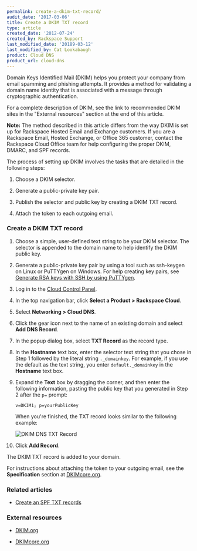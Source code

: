 ```yaml
---
permalink: create-a-dkim-txt-record/
audit_date: '2017-03-06'
title: Create a DKIM TXT record
type: article
created_date: '2012-07-24'
created_by: Rackspace Support
last_modified_date: '20189-03-12'
last_modified_by: Cat Lookabaugh
product: Cloud DNS
product_url: cloud-dns
---
```


Domain Keys Identified Mail (DKIM) helps you protect your company from
email spamming and phishing attempts. It provides a method for
validating a domain name identity that is associated with a message
through cryptographic authentication.

For a complete description of DKIM, see the link to recommended DKIM sites
in the "External resources" section at the end of this article.

**Note:** The method described in this article differs from the way DKIM is
set up for Rackspace Hosted Email and Exchange customers. If you are a
Rackspace Email, Hosted Exchange, or Office 365 customer, contact the
Rackspace Cloud Office team for help configuring the proper DKIM, DMARC, and
SPF records.

The process of setting up DKIM involves the tasks that are detailed
in the following steps:

1.  Choose a DKIM selector. 

2.  Generate a public-private key pair.

3.  Publish the selector and public key by creating a DKIM TXT record. 

4.  Attach the token to each outgoing email.


### Create a DKIM TXT record

1.  Choose a simple, user-defined text string to be your DKIM selector. The selector is appended 
    to the domain name to help identify the DKIM public key.
    
2.  Generate a public-private key pair by using a tool such as ssh-keygen on
    Linux or PuTTYgen on Windows. For help creating key pairs, see 
    [Generate RSA keys with SSH by using PuTTYgen](https://support.rackspace.com/how-to/generating-rsa-keys-with-ssh-puttygen).
    
3.  Log in to the [Cloud Control Panel](https://login.rackspace.com/).

4.  In the top navigation bar, click **Select a Product > Rackspace Cloud**.

5.  Select **Networking > Cloud DNS**.

6.  Click the gear icon next to the name of an existing domain and
    select **Add DNS Record**.

7.  In the popup dialog box, select **TXT Record** as the record type.

8.  In the **Hostname** text box, enter the selector text string that you chose in Step 1 followed 
    by the literal string `._domainkey`. For example, if you use the default as the text
    string, you enter `default._domainkey` in the **Hostname** text box.

9.  Expand the **Text** box by dragging the corner, and then enter the following information, 
    pasting the public key that you generated in Step 2 after the `p=` prompt:

        v=DKIM1; p=yourPublicKey

    When you're finished, the TXT record looks similar to the following
    example:

    <img src="{% asset_path cloud-dns/create-a-dkim-txt-record/Add%20DKIM%20DNS%20TXT%20Record.png %}" alt="DKIM DNS TXT Record" />

10.  Click **Add Record**.

The DKIM TXT record is added to your domain.

For instructions about attaching the token to your outgoing email, see the
**Specification** section at [DKIMcore.org](http://dkimcore.org/).

### Related articles

- [Create an SPF TXT records](/how-to/create-an-spf-txt-record)

### External resources

- [DKIM.org](http://www.dkim.org)

- [DKIMcore.org](http://dkimcore.org/specification.html)
